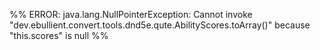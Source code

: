 %% ERROR: java.lang.NullPointerException: Cannot invoke "dev.ebullient.convert.tools.dnd5e.qute.AbilityScores.toArray()" because "this.scores" is null %%